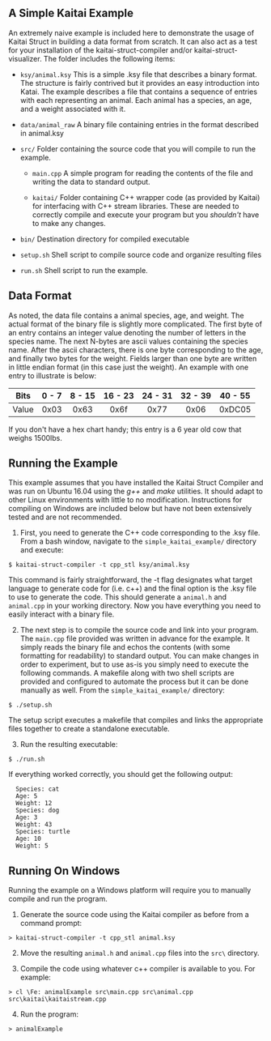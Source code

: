## A Simple Kaitai Example

An extremely naive example is included here to demonstrate the usage of Kaitai Struct in building a data format from scratch. It can also act as a test for your installation of the kaitai-struct-compiler and/or kaitai-struct-visualizer. The folder includes the following items:

* `ksy/animal.ksy`
  This is a simple .ksy file that describes a binary format. The structure is fairly contrived but it provides an easy introduction into Katai. The example describes a file that contains a sequence of entries with each representing an animal. Each animal has a species, an age, and a weight associated with it.

* `data/animal_raw`
  A binary file containing entries in the format described in animal.ksy

* `src/`
    Folder containing the source code that you will compile to run the example.

  - `main.cpp`
    A simple program for reading the contents of the file and writing the data to standard output.

  - `kaitai/`
    Folder containing C++ wrapper code (as provided by Kaitai) for interfacing with C++ stream libraries. These are needed to correctly compile and execute your program but you *shouldn't* have to make any changes.
    
* `bin/`
  Destination directory for compiled executable

* `setup.sh`
  Shell script to compile source code and organize resulting files

* `run.sh`
  Shell script to run the example.


## Data Format

As noted, the data file contains a animal species, age, and weight. The actual format of the binary file is slightly more complicated. The first byte of an entry contains an integer value denoting the number of letters in the species name. The next N-bytes are ascii values containing the species name. After the ascii characters, there is one byte corresponding to the age, and finally two bytes for the weight. Fields larger than one byte are written in little endian format (in this case just the weight). An example with one entry to illustrate is below:

| Bits  | 0 - 7 | 8 - 15 | 16 - 23 |  24 - 31 | 32 - 39 | 40 - 55 |
| ----- |:-----:|:------:|:-------:|:--------:|:-------:|:-------:|
| Value | 0x03  | 0x63   | 0x6f    |  0x77    | 0x06    | 0xDC05  |

If you don't have a hex chart handy; this entry is a 6 year old cow that weighs 1500lbs.


## Running the Example

This example assumes that you have installed the Kaitai Struct Compiler and was run on Ubuntu 16.04 using the *g++* and *make* utilities. It should adapt to other Linux environments with little to no modification. Instructions for compiling on Windows are included below but have not been extensively tested and are not recommended.

1. First, you need to generate the C++ code corresponding to the .ksy file. From a bash window, navigate to the `simple_kaitai_example/` directory and execute:

  ```
  $ kaitai-struct-compiler -t cpp_stl ksy/animal.ksy
  ```

  This command is fairly straightforward, the -t flag designates what target language to generate code for (i.e. c++) and the final option is the .ksy file to use to generate the code. This should generate a `animal.h` and `animal.cpp` in your working directory. Now you have everything you need to easily interact with a binary file.

2. The next step is to compile the source code and link into your program. The `main.cpp` file provided was written in advance for the example. It simply reads the binary file and echos the contents (with some formatting for readability) to standard output. You can make changes in order to experiment, but to use as-is you simply need to execute the following commands. A makefile along with two shell scripts are provided and configured to automate the process but it can be done manually as well. From the `simple_kaitai_example/` directory:

  ```
  $ ./setup.sh
  ```

  The setup script executes a makefile that compiles and links the appropriate files together to create a standalone executable.

3. Run the resulting executable:

  ```
  $ ./run.sh
  ```

  If everything worked correctly, you should get the following output:

  ```
    Species: cat
    Age: 5
    Weight: 12
    Species: dog
    Age: 3
    Weight: 43
    Species: turtle
    Age: 10
    Weight: 5
  ``` 

## Running On Windows

Running the example on a Windows platform will require you to manually compile and run the program. 

  1. Generate the source code using the Kaitai compiler as before from a command prompt:

  ```
  > kaitai-struct-compiler -t cpp_stl animal.ksy
  ```

  2. Move the resulting `animal.h` and `animal.cpp` files into the `src\` directory.

  3. Compile the code using whatever c++ compiler is available to you. For example:

  ```
  > cl \Fe: animalExample src\main.cpp src\animal.cpp src\kaitai\kaitaistream.cpp
  ```

  4. Run the program:

  ```
  > animalExample
  ```